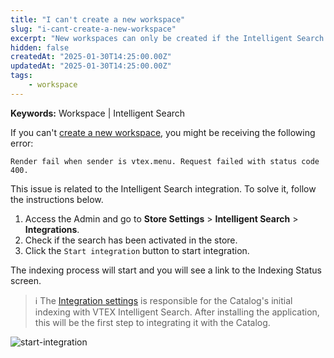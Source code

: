 ```yaml
---
title: "I can't create a new workspace"
slug: "i-cant-create-a-new-workspace"
excerpt: "New workspaces can only be created if the Intelligent Search integration is enabled."
hidden: false
createdAt: "2025-01-30T14:25:00.00Z"
updatedAt: "2025-01-30T14:25:00.00Z"
tags:
    - workspace
---
```


**Keywords:** Workspace | Intelligent Search

If you can't [create a new workspace](https://developers.vtex.com/docs/guides/vtex-io-documentation-vtex-io-cli-usage#creating-a-new-workspace), you might be receiving the following error:

```plaintext
Render fail when sender is vtex.menu. Request failed with status code 400.
```

This issue is related to the Intelligent Search integration. To solve it, follow the instructions below.

1. Access the Admin and go to **Store Settings** > **Intelligent Search** > **Integrations**.
2. Check if the search has been activated in the store.
3. Click the `Start integration` button to start integration.

The indexing process will start and you will see a link to the Indexing Status screen.

> ℹ️ The [Integration settings](https://help.vtex.com/en/tracks/vtex-intelligent-search--19wrbB7nEQcmwzDPl1l4Cb/6wKQgKmu2FT6084BJT7z5V) is responsible for the Catalog's initial indexing with VTEX Intelligent Search. After installing the application, this will be the first step to integrating it with the Catalog.

![start-integration](https://cdn.jsdelivr.net/gh/vtexdocs/dev-portal-content@main/images/development-1.png)

